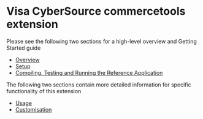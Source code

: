 <div id="page">

<div id="main" class="aui-page-panel">

<div id="main-header">

# Visa CyberSource commercetools extension

</div>

<div id="content"> 

<div id="main-content" class="wiki-content group">

Please see the following two sections for a high-level overview and Getting Started guide

- [Overview](docs/Overview.md)
- [Setup](docs/Setup.md)
- [Compiling, Testing and Running the Reference Application](docs/Compile-Test-Run-Reference.md)

The following two sections contain more detailed information for specific functionality of this extension

- [Usage](docs/Usage.md)
- [Customisation](docs/Customisation.md)

</div>

</div>

</div>

</div>